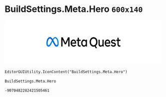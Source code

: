 # BuildSettings.Meta.Hero `600x140`
<img src="/img/BuildSettings.Meta.Hero.png" width=512 height=140>

``` CSharp
EditorGUIUtility.IconContent("BuildSettings.Meta.Hero")
```
```
BuildSettings.Meta.Hero
```
```
-9070482282421505461
```
